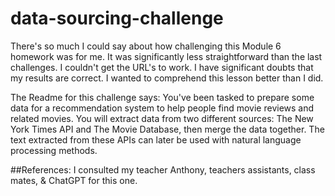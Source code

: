 # data-sourcing-challenge

There's so much I could say about how challenging this Module 6 homework was for me. 
It was significantly less straightforward than the last challenges.
I couldn't get the URL's to work. I have significant doubts that my results are correct.
I wanted to comprehend this lesson better than I did.


The Readme for this challenge says: 
You've been tasked to prepare some data for a recommendation system to help people find movie reviews and related movies. You will extract data from two different sources: The New York Times API and The Movie Database, then merge the data together. The text extracted from these APIs can later be used with natural language processing methods.

##References:
I consulted my teacher Anthony, teachers assistants, class mates, & ChatGPT for this one.

